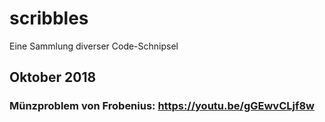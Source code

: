 # scribbles
Eine Sammlung diverser Code-Schnipsel

## Oktober 2018

### Münzproblem von Frobenius: https://youtu.be/gGEwvCLjf8w
